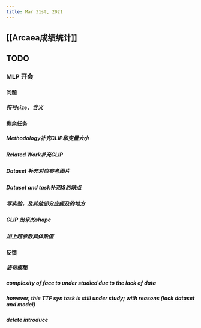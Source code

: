 ```yaml
---
title: Mar 31st, 2021
---
```


## [[Arcaea成绩统计]]
## TODO
### MLP 开会
#### 问题
##### 符号size，含义
#### 剩余任务
##### Methodology补充CLIP和变量大小
##### Related Work补充CLIP
##### Dataset 补充对应参考图片
##### Dataset and task补充IS的缺点
##### 写实验，及其他部分应提及的地方
##### CLIP 出来的shape
##### 加上超参数具体数值
#### 反馈
##### 语句模糊
##### complexity of face to under studied due to the lack of data
##### however, thie TTF syn task is still under study; with reasons (lack dataset and model)
##### delete introduce
######
